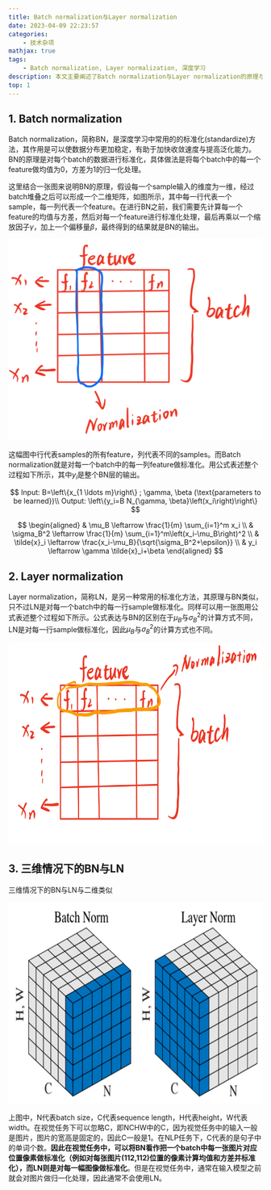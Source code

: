 ```yaml
---
title: Batch normalization与Layer normalization
date: 2023-04-09 22:23:57
categories: 
    - 技术杂项
mathjax: true
tags: 
    - Batch normalization, Layer normalization, 深度学习
description: 本文主要阐述了Batch normalization与Layer normalization的原理与区别。
top: 1
---
```


## 1. Batch normalization
Batch normalization，简称BN，是深度学习中常用的的标准化(standardize)方法，其作用是可以使数据分布更加稳定，有助于加快收敛速度与提高泛化能力。BN的原理是对每个batch的数据进行标准化，具体做法是将每个batch中的每一个feature做均值为0，方差为1的归一化处理。

这里结合一张图来说明BN的原理，假设每一个sample输入的维度为一维，经过batch堆叠之后可以形成一个二维矩阵，如图所示，其中每一行代表一个sample，每一列代表一个feature。在进行BN之前，我们需要先计算每一个feature的均值与方差，然后对每一个feature进行标准化处理，最后再乘以一个缩放因子$\gamma$，加上一个偏移量$\beta$，最终得到的结果就是BN的输出。

<div align="center"><img src="技术杂项-Layernorm与Batchnorm/batchnorm.png"  alt="Batch normalization" height="400"></div>

这幅图中行代表samples的所有feature，列代表不同的samples。而Batch normalization就是对每一个batch中的每一列feature做标准化。用公式表述整个过程如下所示，其中$y_i$是整个BN层的输出。

$$
Input: B=\left\{x_{1 \ldots m}\right\} ; \gamma, \beta (\text{parameters to be learned})\\
Output: \left\{y_i=B N_{\gamma, \beta}\left(x_i\right)\right\}
$$

$$
\begin{aligned}
& \mu_B \leftarrow \frac{1}{m} \sum_{i=1}^m x_i \\
& \sigma_B^2 \leftarrow \frac{1}{m} \sum_{i=1}^m\left(x_i-\mu_B\right)^2 \\
& \tilde{x}_i \leftarrow \frac{x_i-\mu_B}{\sqrt{\sigma_B^2+\epsilon}} \\
& y_i \leftarrow \gamma \tilde{x}_i+\beta
\end{aligned}
$$

## 2. Layer normalization
Layer normalization，简称LN，是另一种常用的标准化方法，其原理与BN类似，只不过LN是对每一个batch中的每一行sample做标准化。同样可以用一张图用公式表述整个过程如下所示。公式表达与BN的区别在于$\mu_B$与$\sigma_B^2$的计算方式不同，LN是对每一行sample做标准化，因此$\mu_B$与$\sigma_B^2$的计算方式也不同。
<div align=center> <img src="技术杂项-Layernorm与Batchnorm/layernorm.png"  alt="Batch normalization" height="400"> </div>

## 3. 三维情况下的BN与LN
三维情况下的BN与LN与二维类似
<div align=center><img src="技术杂项-Layernorm与Batchnorm/3d.png"  alt="3维情况下的BN与LN" height="400"></div>

上图中，N代表batch size，C代表sequence length，H代表height，W代表width。在视觉任务下可以忽略C，即NCHW中的C，因为视觉任务中的输入一般是图片，图片的宽高是固定的，因此C一般是1。在NLP任务下，C代表的是句子中的单词个数。**因此在视觉任务中，可以将BN看作把一个batch中每一张图片对应位置像素做标准化（例如对每张图片(112,112)位置的像素计算均值和方差并标准化），而LN则是对每一幅图像做标准化**。但是在视觉任务中，通常在输入模型之前就会对图片做归一化处理，因此通常不会使用LN。